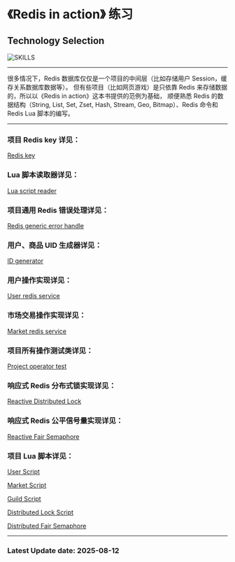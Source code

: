 # 《Redis in action》 练习

## Technology Selection

![SKILLS](https://skillicons.dev/icons?i=redis,spring,lua)

---

很多情况下，Redis 数据库仅仅是一个项目的中间层（比如存储用户 Session，缓存关系数据库数据等）。
但有些项目（比如网页游戏）是只依靠 Redis 来存储数据的，所以以《Redis in action》这本书提供的范例为基础，
顺便熟悉 Redis 的数据结构（String, List, Set, Zset, Hash, Stream, Geo, Bitmap）、Redis 命令和 Redis Lua 脚本的编写。

---

### 项目 Redis key 详见：

[Redis key](https://github.com/JesseZ332623/item-market/blob/main/src/main/java/com/example/jesse/item_market/utils/KeyConcat.java)

### Lua 脚本读取器详见：

[Lua script reader](https://github.com/JesseZ332623/item-market/blob/main/src/main/java/com/example/jesse/item_market/utils/LuaScriptReader.java)

### 项目通用 Redis 错误处理详见：

[Redis generic error handle](https://github.com/JesseZ332623/item-market/blob/main/src/main/java/com/example/jesse/item_market/errorhandle/RedisErrorHandle.java)

### 用户、商品 UID 生成器详见：

[ID generator](https://github.com/JesseZ332623/item-market/blob/main/src/main/java/com/example/jesse/item_market/utils/UUIDGenerator.java)

### 用户操作实现详见：

[User redis service](https://github.com/JesseZ332623/item-market/blob/main/src/main/java/com/example/jesse/item_market/user/impl/UserRedisServiceImpl.java)

### 市场交易操作实现详见：

[Market redis service](https://github.com/JesseZ332623/item-market/blob/main/src/main/java/com/example/jesse/item_market/market/impl/MarketServiceImpl.java)

### 项目所有操作测试类详见：

[Project operator test](https://github.com/JesseZ332623/item-market/blob/main/src/test/java/com/example/jesse/item_market)

### 响应式 Redis 分布式锁实现详见：

[Reactive Distributed Lock](https://github.com/JesseZ332623/item-market/blob/main/src/main/java/com/example/jesse/item_market/lock/impl/RedisLockImpl.java)

### 响应式 Redis 公平信号量实现详见：

[Reactive Fair Semaphore](https://github.com/JesseZ332623/item-market/blob/main/src/main/java/com/example/jesse/item_market/semaphore/impl/FairSemaphoreImpl.java)

### 项目 Lua 脚本详见：

[User Script](https://github.com/JesseZ332623/item-market/tree/main/src/main/resources/lua-script/user-operator)

[Market Script](https://github.com/JesseZ332623/item-market/tree/main/src/main/resources/lua-script/market-operator)

[Guild Script](https://github.com/JesseZ332623/item-market/tree/main/src/main/resources/lua-script/guild-operator)

[Distributed Lock Script](https://github.com/JesseZ332623/item-market/tree/main/src/main/resources/lua-script/lock-operator)

[Distributed Fair Semaphore](https://github.com/JesseZ332623/item-market/tree/main/src/main/resources/lua-script/semaphore-operator)

---

### Latest Update date: 2025-08-12

